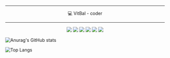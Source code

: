 <hr width="100%" size="1" color="#ff0000" />

<p align="center">
    💻 VitBal - coder
</p>

<hr width="100%" size="1" color="#ff0000" />

<p align="center">
  <img src="https://img.shields.io/badge/PHP-777BB4?style=for-the-badge&logo=php&logoColor=white">
  <img src="https://camo.githubusercontent.com/b725efc16f046dc3e98536e3536493c1c724e1cd5c450e93d6ef69a44c3d08ff/68747470733a2f2f696d672e736869656c64732e696f2f62616467652f436f6d706f7365722d3838353633303f7374796c653d666f722d7468652d6261646765266c6f676f3d436f6d706f736572266c6f676f436f6c6f723d7768697465">  
    <img src="https://img.shields.io/badge/Laravel-FF2D20?style=for-the-badge&logo=laravel&logoColor=white" />
    <img src="https://img.shields.io/badge/CSS3-1572B6?style=for-the-badge&logo=css3&logoColor=white" />
    <img src="https://img.shields.io/badge/JavaScript-323330?style=for-the-badge&logo=javascript&logoColor=F7DF1E" />
    <img src="https://img.shields.io/badge/Vue%20js-35495E?style=for-the-badge&logo=vuedotjs&logoColor=4FC08D" />
</p>

<p align="center">

![Anurag's GitHub stats](https://github-readme-stats.vercel.app/api?username=VitBal&show_icons=true&theme=dark&locale=ru)

</p>

<p align="center">
    
![Top Langs](https://github-readme-stats.vercel.app/api/top-langs/?username=VitBal&layout=compact)

</p>
